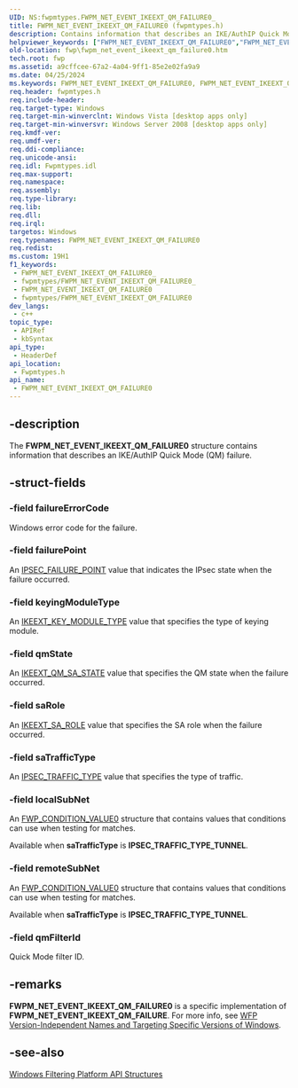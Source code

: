 ```yaml
---
UID: NS:fwpmtypes.FWPM_NET_EVENT_IKEEXT_QM_FAILURE0_
title: FWPM_NET_EVENT_IKEEXT_QM_FAILURE0 (fwpmtypes.h)
description: Contains information that describes an IKE/AuthIP Quick Mode (QM) failure.
helpviewer_keywords: ["FWPM_NET_EVENT_IKEEXT_QM_FAILURE0","FWPM_NET_EVENT_IKEEXT_QM_FAILURE0 structure [Filtering]","fwp.fwpm_net_event_ikeext_qm_failure0","fwpmtypes/FWPM_NET_EVENT_IKEEXT_QM_FAILURE0"]
old-location: fwp\fwpm_net_event_ikeext_qm_failure0.htm
tech.root: fwp
ms.assetid: a9cffcee-67a2-4a04-9ff1-85e2e02fa9a9
ms.date: 04/25/2024
ms.keywords: FWPM_NET_EVENT_IKEEXT_QM_FAILURE0, FWPM_NET_EVENT_IKEEXT_QM_FAILURE0 structure [Filtering], fwp.fwpm_net_event_ikeext_qm_failure0, fwpmtypes/FWPM_NET_EVENT_IKEEXT_QM_FAILURE0
req.header: fwpmtypes.h
req.include-header: 
req.target-type: Windows
req.target-min-winverclnt: Windows Vista [desktop apps only]
req.target-min-winversvr: Windows Server 2008 [desktop apps only]
req.kmdf-ver: 
req.umdf-ver: 
req.ddi-compliance: 
req.unicode-ansi: 
req.idl: Fwpmtypes.idl
req.max-support: 
req.namespace: 
req.assembly: 
req.type-library: 
req.lib: 
req.dll: 
req.irql: 
targetos: Windows
req.typenames: FWPM_NET_EVENT_IKEEXT_QM_FAILURE0
req.redist: 
ms.custom: 19H1
f1_keywords:
 - FWPM_NET_EVENT_IKEEXT_QM_FAILURE0_
 - fwpmtypes/FWPM_NET_EVENT_IKEEXT_QM_FAILURE0_
 - FWPM_NET_EVENT_IKEEXT_QM_FAILURE0
 - fwpmtypes/FWPM_NET_EVENT_IKEEXT_QM_FAILURE0
dev_langs:
 - c++
topic_type:
 - APIRef
 - kbSyntax
api_type:
 - HeaderDef
api_location:
 - Fwpmtypes.h
api_name:
 - FWPM_NET_EVENT_IKEEXT_QM_FAILURE0
---
```


## -description

The <b>FWPM_NET_EVENT_IKEEXT_QM_FAILURE0</b> structure contains information that describes an IKE/AuthIP Quick Mode (QM) failure.

## -struct-fields

### -field failureErrorCode

Windows error code for the failure.

### -field failurePoint

An [IPSEC_FAILURE_POINT](/windows/desktop/api/ipsectypes/ne-ipsectypes-ipsec_failure_point) value that indicates the IPsec state when the failure occurred.

### -field keyingModuleType

 An [IKEEXT_KEY_MODULE_TYPE](/windows/desktop/api/iketypes/ne-iketypes-ikeext_key_module_type) value that specifies the type of keying module.

### -field qmState

An [IKEEXT_QM_SA_STATE](/windows/desktop/api/iketypes/ne-iketypes-ikeext_qm_sa_state) value that specifies the QM state when the failure occurred.

### -field saRole

An [IKEEXT_SA_ROLE](/windows/desktop/api/iketypes/ne-iketypes-ikeext_sa_role) value that specifies the SA role when the failure occurred.

### -field saTrafficType

 An [IPSEC_TRAFFIC_TYPE](/windows/desktop/api/ipsectypes/ne-ipsectypes-ipsec_traffic_type) value that specifies the type of traffic.

### -field localSubNet

An [FWP_CONDITION_VALUE0](/windows/desktop/api/fwptypes/ns-fwptypes-fwp_condition_value0) structure that contains values that conditions can use when testing for matches.

Available when <b>saTrafficType</b> is <b>IPSEC_TRAFFIC_TYPE_TUNNEL</b>.

### -field remoteSubNet

An [FWP_CONDITION_VALUE0](/windows/desktop/api/fwptypes/ns-fwptypes-fwp_condition_value0) structure that contains values that conditions can use when testing for matches.

Available when <b>saTrafficType</b> is <b>IPSEC_TRAFFIC_TYPE_TUNNEL</b>.

### -field qmFilterId

Quick Mode filter ID.

## -remarks

**FWPM_NET_EVENT_IKEEXT_QM_FAILURE0** is a specific implementation of **FWPM_NET_EVENT_IKEEXT_QM_FAILURE**. For more info, see [WFP Version-Independent Names and Targeting Specific Versions of Windows](/windows/win32/fwp/wfp-version-independent-names-and-targeting-specific-versions-of-windows).

## -see-also

<a href="/windows/desktop/FWP/fwp-structs">Windows Filtering Platform API Structures</a>
